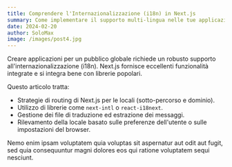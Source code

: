```yaml
---
title: Comprendere l'Internazionalizzazione (i18n) in Next.js
summary: Come implementare il supporto multi-lingua nelle tue applicazioni Next.js.
date: 2024-02-20
author: SoloMax
image: /images/post4.jpg
---
```


Creare applicazioni per un pubblico globale richiede un robusto supporto all'internazionalizzazione (i18n). Next.js fornisce eccellenti funzionalità integrate e si integra bene con librerie popolari.

Questo articolo tratta:
- Strategie di routing di Next.js per le locali (sotto-percorso e dominio).
- Utilizzo di librerie come `next-intl` o `react-i18next`.
- Gestione dei file di traduzione ed estrazione dei messaggi.
- Rilevamento della locale basato sulle preferenze dell'utente o sulle impostazioni del browser.

Nemo enim ipsam voluptatem quia voluptas sit aspernatur aut odit aut fugit, sed quia consequuntur magni dolores eos qui ratione voluptatem sequi nesciunt.
